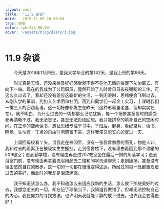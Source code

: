 ```yaml
---
layout: post
title:  "11.9 杂谈"
date:   2019-11-09 20:38:03
tags: 随笔
color: rgb(255,90,90)
cover: '/assets/blog/diary/3.jpg'
---
```

# 11.9 杂谈

　　今天是2019年11月9日，是我大学毕业的第142天，是我上班的第96天。

　　时光真是无情，还没来得及好好感受就不得不在他无情的催促下匆匆离去，奔向下一站。现在的我成为了公司职员，竟然开始了儿时曾日日夜夜期盼的工作。可这么久过去了，我却还没有适应这崭新的生活，一到闲暇时，思绪便会飞到过去，从刚入学的军训，到加入艺术团和社团，再到和同学们一起金工实习，上课时我们一排三人的窃窃私语，这一切好像都发生在昨天（这种形容虽老套，但却实实在在）。我不明白，为什么过去的一切都那么记忆犹新，每一个场景甚至当时的感受都再清晰不过。我无法忘记，甚至无法拒绝回想。我只能拼命的填补自己的空闲时间，在工作的空闲读书，想让思绪专注于书中，下班后，健身、看纪录片、读书、睡觉。生怕有一丁点的自由时间遗留下来，这样我便又能安心的度过一天。

　　上周回母校看丫头，当我走在校园里，没有一张我曾熟悉的面孔，物是人非。我和过去的距离正在被现实生生撕扯，走到宿舍楼下，没有理由再回到那个温暖的509寝室；走到勤学楼，没有理由再走进207教室坐在最后一排的角落学习；走到浴室门前，没有理由再拿着洗浴用品去二楼和同学洗澡聊天；走到操场，甚至没有理由悠然自在的散步。这一切的一切都在慢慢变得遥远，所经过的每一处都重现着过去的美好，而此时的我却是泪流满面。

　　我不知道该怎么办，我不知道怎么去适应我新的生活，怎么放下那些美好的过去，我想念逝去的一切，却忘记了珍惜当下，我知道我做错了，但却无法控制自己的内心。我在努力的寻找方法，也许明天我就能平静的放下过去，也许我会变得更好！
